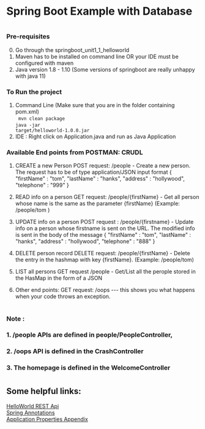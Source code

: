 # Spring Boot Example with Database
# 
### Pre-requisites

0. Go through the springboot_unit1_1_helloworld
1. Maven has to be installed on command line OR your IDE must be configured with maven
2. Java version 1.8 - 1.10 (Some versions of springboot are really unhappy with java 11)

### To Run the project 
1. Command Line (Make sure that you are in the folder containing pom.xml)</br>
<code> mvn clean package</code></br>
<code>java -jar target/helloworld-1.0.0.jar</code>
2. IDE : Right click on Application.java and run as Java Application

### Available End points from POSTMAN: CRUDL
1. CREATE a new Person
POST request: 
    /people - Create a new person. The request has to be of type application/JSON input format 
    {
        "firstName" : "tom",
        "lastName"  : "hanks",
        "address"   : "hollywood",
        "telephone" : "999"
    }

2. READ info on a person
GET request:
    /people/{firstName} - Get all person whose name is the same as the parameter {firstName} (Example: /people/tom )

3. UPDATE info on a person
POST request : 
    /people/{firstname} - Update info on a person whose firstname is sent on the URL. The modified info is sent in the body of the message
    {
        "firstName" : "tom",
        "lastName"  : "hanks",
        "address"   : "hollywood",
        "telephone" : "888"
    }

4. DELETE person record
 DELETE request:
    /people/{firstName} - Delete the entry in the hashmap with key {firstName}. (Example: /people/tom)

5. LIST all persons 
GET request
    /people - Get/List all the perople stored in the HasMap in the form of a JSON

6. Other end points:
GET request:  /oops   --- this shows you what happens when your code throws an exception.

#

### Note :
### 1. /people APIs are defined in people/PeopleController, 
### 2. /oops API is defined in the CrashController
### 3. The homepage is defined in the WelcomeController

# 
## Some helpful links:
[HelloWorld REST Api](https://spring.io/guides/gs/rest-service/)   
[Spring Annotations](https://docs.spring.io/spring-boot/docs/current/reference/htmlsingle/)   
[Application Properties Appendix](https://docs.spring.io/spring-boot/docs/current/reference/html/common-application-properties.html)   

